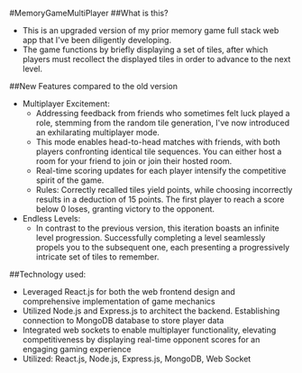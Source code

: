 #MemoryGameMultiPlayer
##What is this?
  - This is an upgraded version of my prior memory game full stack web app that I've been diligently developing.
  - The game functions by briefly displaying a set of tiles, after which players must recollect the displayed tiles in order to advance to the next level.

##New Features compared to the old version
  - Multiplayer Excitement:
    - Addressing feedback from friends who sometimes felt luck played a role, stemming from the random tile generation, I've now introduced an exhilarating multiplayer mode.
    - This mode enables head-to-head matches with friends, with both players confronting identical tile sequences. You can either host a room for your friend to join or join their hosted room.
    - Real-time scoring updates for each player intensify the competitive spirit of the game.
    - Rules: Correctly recalled tiles yield points, while choosing incorrectly results in a deduction of 15 points. The first player to reach a score below 0 loses, granting victory to the opponent.
  - Endless Levels:
    - In contrast to the previous version, this iteration boasts an infinite level progression. Successfully completing a level seamlessly propels you to the subsequent one, each presenting a progressively intricate set of tiles to remember.

##Technology used:
  - Leveraged React.js for both the web frontend design and comprehensive implementation of game mechanics
  - Utilized Node.js and Express.js to architect the backend. Establishing connection to MongoDB database to store player data
  - Integrated web sockets to enable multiplayer functionality, elevating competitiveness by displaying real-time opponent scores for an engaging gaming experience
  - Utilized: React.js, Node.js, Express.js, MongoDB, Web Socket
